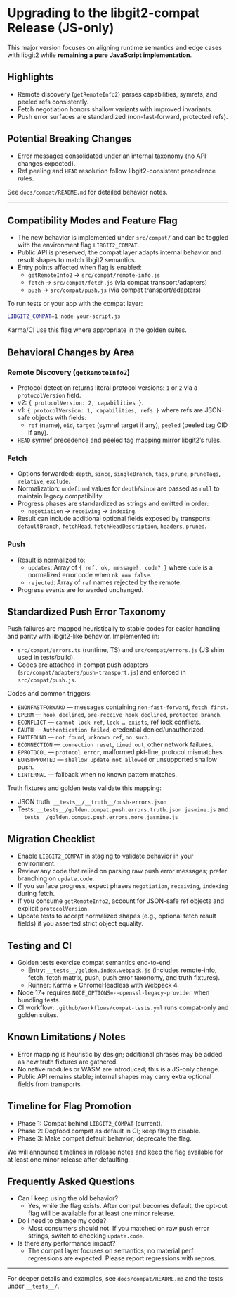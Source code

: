 # Upgrading to the libgit2-compat Release (JS-only)

This major version focuses on aligning runtime semantics and edge cases with libgit2 while **remaining a pure JavaScript implementation**.

## Highlights
- Remote discovery (`getRemoteInfo2`) parses capabilities, symrefs, and peeled refs consistently.
- Fetch negotiation honors shallow variants with improved invariants.
- Push error surfaces are standardized (non-fast-forward, protected refs).

## Potential Breaking Changes
- Error messages consolidated under an internal taxonomy (no API changes expected).
- Ref peeling and `HEAD` resolution follow libgit2-consistent precedence rules.

See `docs/compat/README.md` for detailed behavior notes.

---

## Compatibility Modes and Feature Flag

- The new behavior is implemented under `src/compat/` and can be toggled with the environment flag `LIBGIT2_COMPAT`.
- Public API is preserved; the compat layer adapts internal behavior and result shapes to match libgit2 semantics.
- Entry points affected when flag is enabled:
  - `getRemoteInfo2` → `src/compat/remote-info.js`
  - `fetch` → `src/compat/fetch.js` (via compat transport/adapters)
  - `push` → `src/compat/push.js` (via compat transport/adapters)

To run tests or your app with the compat layer:

```sh
LIBGIT2_COMPAT=1 node your-script.js
```

Karma/CI use this flag where appropriate in the golden suites.

## Behavioral Changes by Area

### Remote Discovery (`getRemoteInfo2`)
- Protocol detection returns literal protocol versions: `1` or `2` via a `protocolVersion` field.
- v2: `{ protocolVersion: 2, capabilities }`.
- v1: `{ protocolVersion: 1, capabilities, refs }` where refs are JSON-safe objects with fields:
  - `ref` (name), `oid`, `target` (symref target if any), `peeled` (peeled tag OID if any).
- `HEAD` symref precedence and peeled tag mapping mirror libgit2’s rules.

### Fetch
- Options forwarded: `depth`, `since`, `singleBranch`, `tags`, `prune`, `pruneTags`, `relative`, `exclude`.
- Normalization: `undefined` values for `depth`/`since` are passed as `null` to maintain legacy compatibility.
- Progress phases are standardized as strings and emitted in order:
  - `negotiation` → `receiving` → `indexing`.
- Result can include additional optional fields exposed by transports: `defaultBranch`, `fetchHead`, `fetchHeadDescription`, `headers`, `pruned`.

### Push
- Result is normalized to:
  - `updates`: Array of `{ ref, ok, message?, code? }` where `code` is a normalized error code when `ok === false`.
  - `rejected`: Array of `ref` names rejected by the remote.
- Progress events are forwarded unchanged.

## Standardized Push Error Taxonomy

Push failures are mapped heuristically to stable codes for easier handling and parity with libgit2-like behavior. Implemented in:
- `src/compat/errors.ts` (runtime, TS) and `src/compat/errors.js` (JS shim used in tests/build).
- Codes are attached in compat push adapters (`src/compat/adapters/push-transport.js`) and enforced in `src/compat/push.js`.

Codes and common triggers:

- `ENONFASTFORWARD` — messages containing `non-fast-forward`, `fetch first`.
- `EPERM` — `hook declined`, `pre-receive hook declined`, `protected branch`.
- `ECONFLICT` — `cannot lock ref`, `lock … exists`, ref lock conflicts.
- `EAUTH` — `Authentication failed`, credential denied/unauthorized.
- `ENOTFOUND` — `not found`, `unknown ref`, `no such`.
- `ECONNECTION` — `connection reset`, `timed out`, other network failures.
- `EPROTOCOL` — `protocol error`, malformed pkt-line, protocol mismatches.
- `EUNSUPPORTED` — `shallow update not allowed` or unsupported shallow push.
- `EINTERNAL` — fallback when no known pattern matches.

Truth fixtures and golden tests validate this mapping:
- JSON truth: `__tests__/__truth__/push-errors.json`
- Tests: `__tests__/golden.compat.push.errors.truth.json.jasmine.js` and `__tests__/golden.compat.push.errors.more.jasmine.js`

## Migration Checklist

- Enable `LIBGIT2_COMPAT` in staging to validate behavior in your environment.
- Review any code that relied on parsing raw push error messages; prefer branching on `update.code`.
- If you surface progress, expect phases `negotiation`, `receiving`, `indexing` during fetch.
- If you consume `getRemoteInfo2`, account for JSON-safe ref objects and explicit `protocolVersion`.
- Update tests to accept normalized shapes (e.g., optional fetch result fields) if you asserted strict object equality.

## Testing and CI

- Golden tests exercise compat semantics end-to-end:
  - Entry: `__tests__/golden.index.webpack.js` (includes remote-info, fetch, fetch matrix, push, push error taxonomy, and truth fixtures).
  - Runner: Karma + ChromeHeadless with Webpack 4.
- Node 17+ requires `NODE_OPTIONS=--openssl-legacy-provider` when bundling tests.
- CI workflow: `.github/workflows/compat-tests.yml` runs compat-only and golden suites.

## Known Limitations / Notes

- Error mapping is heuristic by design; additional phrases may be added as new truth fixtures are gathered.
- No native modules or WASM are introduced; this is a JS-only change.
- Public API remains stable; internal shapes may carry extra optional fields from transports.

## Timeline for Flag Promotion

- Phase 1: Compat behind `LIBGIT2_COMPAT` (current).
- Phase 2: Dogfood compat as default in CI; keep flag to disable.
- Phase 3: Make compat default behavior; deprecate the flag.

We will announce timelines in release notes and keep the flag available for at least one minor release after defaulting.

## Frequently Asked Questions

- Can I keep using the old behavior?
  - Yes, while the flag exists. After compat becomes default, the opt-out flag will be available for at least one minor release.
- Do I need to change my code?
  - Most consumers should not. If you matched on raw push error strings, switch to checking `update.code`.
- Is there any performance impact?
  - The compat layer focuses on semantics; no material perf regressions are expected. Please report regressions with repros.

---

For deeper details and examples, see `docs/compat/README.md` and the tests under `__tests__/`.
